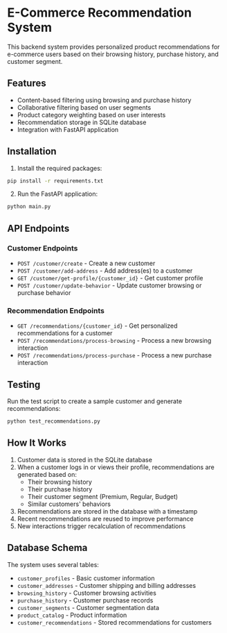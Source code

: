 
# E-Commerce Recommendation System

This backend system provides personalized product recommendations for e-commerce users based on their browsing history, purchase history, and customer segment.

## Features

- Content-based filtering using browsing and purchase history
- Collaborative filtering based on user segments
- Product category weighting based on user interests
- Recommendation storage in SQLite database
- Integration with FastAPI application

## Installation

1. Install the required packages:

```bash
pip install -r requirements.txt
```

2. Run the FastAPI application:

```bash
python main.py
```

## API Endpoints

### Customer Endpoints

- `POST /customer/create` - Create a new customer
- `POST /customer/add-address` - Add address(es) to a customer
- `GET /customer/get-profile/{customer_id}` - Get customer profile
- `POST /customer/update-behavior` - Update customer browsing or purchase behavior

### Recommendation Endpoints

- `GET /recommendations/{customer_id}` - Get personalized recommendations for a customer
- `POST /recommendations/process-browsing` - Process a new browsing interaction
- `POST /recommendations/process-purchase` - Process a new purchase interaction

## Testing

Run the test script to create a sample customer and generate recommendations:

```bash
python test_recommendations.py
```

## How It Works

1. Customer data is stored in the SQLite database
2. When a customer logs in or views their profile, recommendations are generated based on:
   - Their browsing history
   - Their purchase history
   - Their customer segment (Premium, Regular, Budget)
   - Similar customers' behaviors
3. Recommendations are stored in the database with a timestamp
4. Recent recommendations are reused to improve performance
5. New interactions trigger recalculation of recommendations

## Database Schema

The system uses several tables:
- `customer_profiles` - Basic customer information
- `customer_addresses` - Customer shipping and billing addresses
- `browsing_history` - Customer browsing activities
- `purchase_history` - Customer purchase records
- `customer_segments` - Customer segmentation data
- `product_catalog` - Product information
- `customer_recommendations` - Stored recommendations for customers
